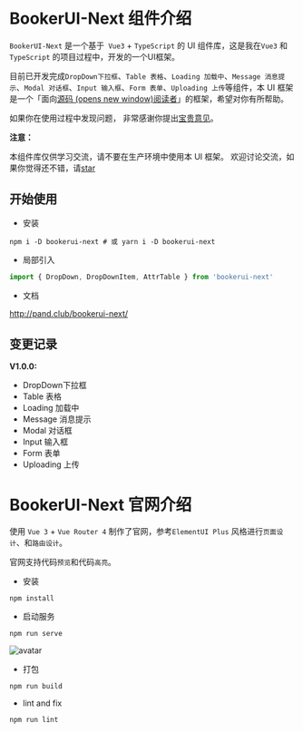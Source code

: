 # BookerUI-Next 组件介绍

`BookerUI-Next` 是一个基于` Vue3` + `TypeScript` 的 UI 组件库，这是我在`Vue3` 和 `TypeScript` 的项目过程中，开发的一个UI框架。

目前已开发完成`DropDown下拉框`、`Table 表格`、`Loading 加载中`、`Message 消息提示`、`Modal 对话框`、`Input 输入框`、`Form 表单`、`Uploading 上传`等组件，本 UI 框架是一个「面向[源码 (opens new window)阅读者](https://github.com/BookerDrew/BookerUI-Next)」的框架，希望对你有所帮助。

如果你在使用过程中发现问题， 非常感谢你提出[宝贵意见](https://github.com/BookerDrew/BookerUI-Next/issues)。



**注意：**

本组件库仅供学习交流，请不要在生产环境中使用本 UI 框架。 欢迎讨论交流，如果你觉得还不错，请[star](https://github.com/BookerDrew/BookerUI-Next)



## 开始使用
- 安装

```shell
npm i -D bookerui-next # 或 yarn i -D bookerui-next
```



- 局部引入

```javascript
import { DropDown, DropDownItem, AttrTable } from 'bookerui-next'
```



- 文档

http://pand.club/bookerui-next/



## 变更记录
**V1.0.0:**

- DropDown下拉框
- Table 表格
- Loading 加载中
- Message 消息提示
- Modal 对话框
- Input 输入框
- Form 表单
- Uploading 上传



# BookerUI-Next 官网介绍

使用 `Vue 3` +  `Vue Router 4` 制作了官网，参考`ElementUI Plus` 风格进行`页面设计`、和`路由设计`。

官网支持代码`预览`和代码`高亮`。



- 安装

```shell
npm install
```



- 启动服务

```shell
npm run serve
```

![avatar](http://pand.club/upload/home.png)



- 打包

```shell
npm run build
```



- lint and fix

```shell
npm run lint
```

